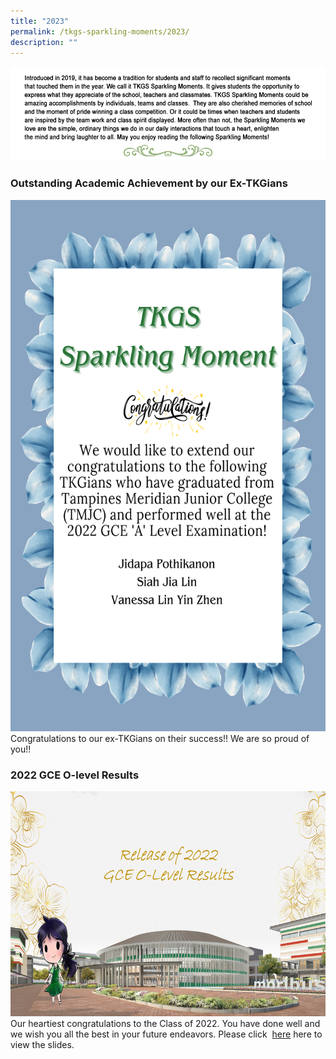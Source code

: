```yaml
---
title: "2023"
permalink: /tkgs-sparkling-moments/2023/
description: ""
---
```

<img src="/images/Sparkling_Moment/sparkling_intro.png">

<h3><strong>Outstanding Academic Achievement by our Ex-TKGians</strong></h3>
<img src="/images/Sparkling_Moment/TKGS_Sparkling_Moment.png" style="width:600px;height:850px;"><br> Congratulations to our ex-TKGians on their success!! We are so proud of you!!

<h3><strong>2022 GCE O-level Results</strong></h3>
<img src="/images/Splash.png" style="width:600px;height:360px;"><br>
Our heartiest congratulations to the Class of 2022. You have done well and we wish you all the best in your future endeavors. 
Please click &nbsp;<a href="https://drive.google.com/file/d/1mHFJFMvjglrjr4tuQE_NDwdKpNNUrllw/view?usp=sharing" target="_blank" rel="noopener">here</a>&nbsp;here to view the slides.